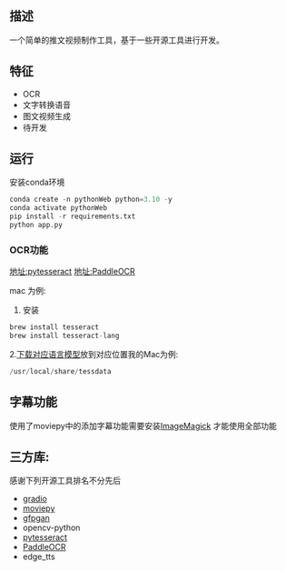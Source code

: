 <!--
 * @Author: reborncd
-->
<!--
 * @Author: reborncd
-->
## 描述

一个简单的推文视频制作工具，基于一些开源工具进行开发。


## 特征

- OCR
- 文字转换语音
- 图文视频生成
- 待开发

## 运行

安装conda环境

```python
conda create -n pythonWeb python=3.10 -y  
conda activate pythonWeb
pip install -r requirements.txt
python app.py
```

### OCR功能

[地址:pytesseract](https://github.com/tesseract-ocr/tessdoc)
[地址:PaddleOCR](https://github.com/PaddlePaddle/PaddleOCR)

mac 为例:

1. 安装
```python
brew install tesseract
brew install tesseract-lang
```

2.[下载对应语言模型](https://tesseract-ocr.github.io/tessdoc/Data-Files)放到对应位置我的Mac为例:
```python
/usr/local/share/tessdata
```


## 字幕功能
使用了moviepy中的添加字幕功能需要安装[ImageMagick](https://www.imagemagick.org/script/index.php) 才能使用全部功能


## 三方库:
感谢下列开源工具排名不分先后
- [gradio](https://github.com/gradio-app/gradio)
- [moviepy](https://github.com/Zulko/moviepy)
- [gfpgan](https://github.com/TencentARC/GFPGAN)
- opencv-python
- [pytesseract](https://github.com/tesseract-ocr/tessdoc)
- [PaddleOCR](https://github.com/PaddlePaddle/PaddleOCR)
- edge_tts
